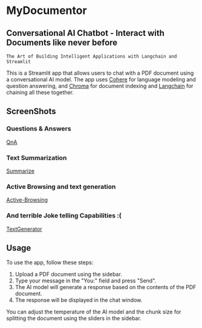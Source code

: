 
# MyDocumentor

## Conversational AI Chatbot - Interact with Documents like never before

`The Art of Building Intelligent Applications with Langchain and Streamlit`

This is a Streamlit app that allows users to chat with a PDF document using a conversational AI model. The app uses [Cohere](https://cohere.com/) for language modeling and question answering, and [Chroma](https://github.com/chroma-core/chroma) for document indexing and [Langchain](https://github.com/hwchase17/langchain) for chaining all these together.

## ScreenShots

### Questions & Answers

[QnA](https://github.com/Suhaib-88/MyDocumentor/blob/master/Assests/captures_chrome-capture-2023-10-17.png?raw=true)


### Text Summarization 

[Summarize](https://github.com/Suhaib-88/MyDocumentor/blob/master/Assests/captures_chrome-capture-2023-10-17-1.png?raw=true)


### Active Browsing and text generation
[Active-Browsing](https://github.com/Suhaib-88/MyDocumentor/blob/master/Assests/captures_chrome-capture-2023-10-17-2.png?raw=true)


### And terrible Joke telling Capabilities :(
[TextGenerator](https://github.com/Suhaib-88/MyDocumentor/blob/master/Assests/captures_chrome-capture-2023-10-17-3.png?raw=true)

## Usage

To use the app, follow these steps:

1. Upload a PDF document using the sidebar.
2. Type your message in the "You:" field and press "Send".
3. The AI model will generate a response based on the contents of the PDF document.
4. The response will be displayed in the chat window.

You can adjust the temperature of the AI model and the chunk size for splitting the document using the sliders in the sidebar.
